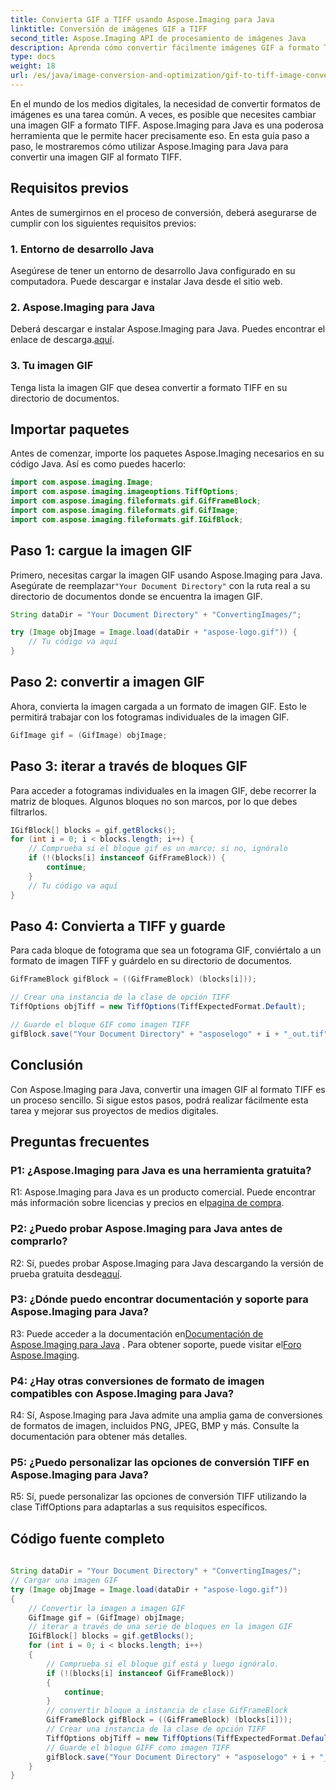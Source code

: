 ```yaml
---
title: Convierta GIF a TIFF usando Aspose.Imaging para Java
linktitle: Conversión de imágenes GIF a TIFF
second_title: Aspose.Imaging API de procesamiento de imágenes Java
description: Aprenda cómo convertir fácilmente imágenes GIF a formato TIFF usando Aspose.Imaging para Java. Esta guía paso a paso le ayudará a empezar a utilizar esta poderosa herramienta.
type: docs
weight: 18
url: /es/java/image-conversion-and-optimization/gif-to-tiff-image-conversion/
---
```

En el mundo de los medios digitales, la necesidad de convertir formatos de imágenes es una tarea común. A veces, es posible que necesites cambiar una imagen GIF a formato TIFF. Aspose.Imaging para Java es una poderosa herramienta que le permite hacer precisamente eso. En esta guía paso a paso, le mostraremos cómo utilizar Aspose.Imaging para Java para convertir una imagen GIF al formato TIFF.

## Requisitos previos

Antes de sumergirnos en el proceso de conversión, deberá asegurarse de cumplir con los siguientes requisitos previos:

### 1. Entorno de desarrollo Java

Asegúrese de tener un entorno de desarrollo Java configurado en su computadora. Puede descargar e instalar Java desde el sitio web.

### 2. Aspose.Imaging para Java

 Deberá descargar e instalar Aspose.Imaging para Java. Puedes encontrar el enlace de descarga.[aquí](https://releases.aspose.com/imaging/java/).

### 3. Tu imagen GIF

Tenga lista la imagen GIF que desea convertir a formato TIFF en su directorio de documentos.

## Importar paquetes

Antes de comenzar, importe los paquetes Aspose.Imaging necesarios en su código Java. Así es como puedes hacerlo:

```java
import com.aspose.imaging.Image;
import com.aspose.imaging.imageoptions.TiffOptions;
import com.aspose.imaging.fileformats.gif.GifFrameBlock;
import com.aspose.imaging.fileformats.gif.GifImage;
import com.aspose.imaging.fileformats.gif.IGifBlock;
```

## Paso 1: cargue la imagen GIF

 Primero, necesitas cargar la imagen GIF usando Aspose.Imaging para Java. Asegúrate de reemplazar`"Your Document Directory"` con la ruta real a su directorio de documentos donde se encuentra la imagen GIF.

```java
String dataDir = "Your Document Directory" + "ConvertingImages/";

try (Image objImage = Image.load(dataDir + "aspose-logo.gif")) {
    // Tu código va aquí
}
```

## Paso 2: convertir a imagen GIF

Ahora, convierta la imagen cargada a un formato de imagen GIF. Esto le permitirá trabajar con los fotogramas individuales de la imagen GIF.

```java
GifImage gif = (GifImage) objImage;
```

## Paso 3: iterar a través de bloques GIF

Para acceder a fotogramas individuales en la imagen GIF, debe recorrer la matriz de bloques. Algunos bloques no son marcos, por lo que debes filtrarlos.

```java
IGifBlock[] blocks = gif.getBlocks();
for (int i = 0; i < blocks.length; i++) {
    // Comprueba si el bloque gif es un marco; si no, ignóralo
    if (!(blocks[i] instanceof GifFrameBlock)) {
        continue;
    }
    // Tu código va aquí
}
```

## Paso 4: Convierta a TIFF y guarde

Para cada bloque de fotograma que sea un fotograma GIF, conviértalo a un formato de imagen TIFF y guárdelo en su directorio de documentos.

```java
GifFrameBlock gifBlock = ((GifFrameBlock) (blocks[i]));

// Crear una instancia de la clase de opción TIFF
TiffOptions objTiff = new TiffOptions(TiffExpectedFormat.Default);

// Guarde el bloque GIF como imagen TIFF
gifBlock.save("Your Document Directory" + "asposelogo" + i + "_out.tif", objTiff);
```

## Conclusión

Con Aspose.Imaging para Java, convertir una imagen GIF al formato TIFF es un proceso sencillo. Si sigue estos pasos, podrá realizar fácilmente esta tarea y mejorar sus proyectos de medios digitales.

## Preguntas frecuentes

### P1: ¿Aspose.Imaging para Java es una herramienta gratuita?

 R1: Aspose.Imaging para Java es un producto comercial. Puede encontrar más información sobre licencias y precios en el[pagina de compra](https://purchase.aspose.com/buy).

### P2: ¿Puedo probar Aspose.Imaging para Java antes de comprarlo?

 R2: Sí, puedes probar Aspose.Imaging para Java descargando la versión de prueba gratuita desde[aquí](https://releases.aspose.com/).

### P3: ¿Dónde puedo encontrar documentación y soporte para Aspose.Imaging para Java?

 R3: Puede acceder a la documentación en[Documentación de Aspose.Imaging para Java](https://reference.aspose.com/imaging/java/) . Para obtener soporte, puede visitar el[Foro Aspose.Imaging](https://forum.aspose.com/).

### P4: ¿Hay otras conversiones de formato de imagen compatibles con Aspose.Imaging para Java?

R4: Sí, Aspose.Imaging para Java admite una amplia gama de conversiones de formatos de imagen, incluidos PNG, JPEG, BMP y más. Consulte la documentación para obtener más detalles.

### P5: ¿Puedo personalizar las opciones de conversión TIFF en Aspose.Imaging para Java?

R5: Sí, puede personalizar las opciones de conversión TIFF utilizando la clase TiffOptions para adaptarlas a sus requisitos específicos.



## Código fuente completo
```java
		
String dataDir = "Your Document Directory" + "ConvertingImages/";
// Cargar una imagen GIF
try (Image objImage = Image.load(dataDir + "aspose-logo.gif"))
{
	// Convertir la imagen a imagen GIF
	GifImage gif = (GifImage) objImage;
	// iterar a través de una serie de bloques en la imagen GIF
	IGifBlock[] blocks = gif.getBlocks();
	for (int i = 0; i < blocks.length; i++)
	{
		// Comprueba si el bloque gif está y luego ignóralo.
		if (!(blocks[i] instanceof GifFrameBlock))
		{
			continue;
		}
		// convertir bloque a instancia de clase GifFrameBlock
		GifFrameBlock gifBlock = ((GifFrameBlock) (blocks[i]));
		// Crear una instancia de la clase de opción TIFF
		TiffOptions objTiff = new TiffOptions(TiffExpectedFormat.Default);
		// Guarde el bloque GIFF como imagen TIFF
		gifBlock.save("Your Document Directory" + "asposelogo" + i + "_out.tif", objTiff);
	}
}
		
```